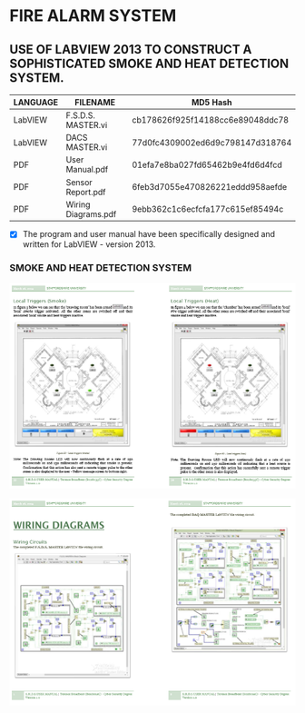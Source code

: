 # FIRE ALARM SYSTEM
## USE OF LABVIEW 2013 TO CONSTRUCT A SOPHISTICATED SMOKE AND HEAT DETECTION SYSTEM.

| LANGUAGE | FILENAME           | MD5 Hash                         |
|------    |------              | -------                          |
| LabVIEW  | F.S.D.S. MASTER.vi | cb178626f925f14188cc6e89048ddc78 |
| LabVIEW  | DACS MASTER.vi     | 77d0fc4309002ed6d9c798147d318764 |
| PDF      | User Manual.pdf    | 01efa7e8ba027fd65462b9e4fd6d4fcd |
| PDF      | Sensor Report.pdf  | 6feb3d7055e470826221eddd958aefde |
| PDF      | Wiring Diagrams.pdf| 9ebb362c1c6ecfcfa177c615ef85494c |

- [x] The program and user manual have been specifically designed and written for LabVIEW - version 2013.

### SMOKE AND HEAT DETECTION SYSTEM

![Screenshot](SHDS.PNG)

![Screenshot](SHDS2.PNG)
